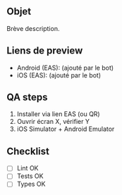 ## Objet
Brève description.

## Liens de preview
- Android (EAS): (ajouté par le bot)
- iOS (EAS): (ajouté par le bot)

## QA steps
1) Installer via lien EAS (ou QR)
2) Ouvrir écran X, vérifier Y
3) iOS Simulator + Android Emulator

## Checklist
- [ ] Lint OK
- [ ] Tests OK
- [ ] Types OK
